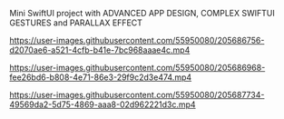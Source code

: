 Mini SwiftUI project with ADVANCED APP DESIGN, COMPLEX SWIFTUI GESTURES  and PARALLAX EFFECT


https://user-images.githubusercontent.com/55950080/205686756-d2070ae6-a521-4cfb-b41e-7bc968aaae4c.mp4 

https://user-images.githubusercontent.com/55950080/205686968-fee26bd6-b808-4e71-86e3-29f9c2d3e474.mp4 

https://user-images.githubusercontent.com/55950080/205687734-49569da2-5d75-4869-aaa8-02d962221d3c.mp4


